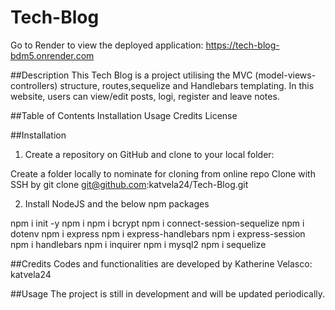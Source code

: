 # Tech-Blog

Go to Render to view the deployed application: 
https://tech-blog-bdm5.onrender.com

##Description
This Tech Blog is a project utilising the MVC (model-views-controllers) structure, routes,sequelize and Handlebars templating. In this website, users can view/edit posts, logi, register and leave notes.

##Table of Contents
Installation
Usage
Credits
License


##Installation
1. Create a repository on GitHub and clone to your local folder:

Create a folder locally to nominate for cloning from online repo
Clone with SSH by
git clone git@github.com:katvela24/Tech-Blog.git


2. Install NodeJS and the below npm packages

npm i init -y
npm i
npm i bcrypt
npm i connect-session-sequelize
npm i dotenv
npm i express
npm i express-handlebars
npm i express-session
npm i handlebars
npm i inquirer
npm i mysql2
npm i sequelize

##Credits
Codes and functionalities are developed by Katherine Velasco: katvela24

##Usage
The project is still in development and will be updated periodically.

